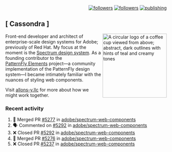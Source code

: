 <p align="right"><a rel="me" href="https://front-end.social/@castastrophe">
    <img alt="followers" title="Follow me on Mastodon" src="https://img.shields.io/mastodon/follow/109297102751309835?domain=https%3A%2F%2Ffront-end.social&label=Follow&logo=mastodon&logoColor=white&style=for-the-badge&labelColor=008080&color=006969"/></a>
  <a href="https://codepen.io/castastrophe/">
    <img alt="followers" title="Follow me on CodePen" src="https://img.shields.io/badge/23-1?color=640464&labelColor=7c007c&style=for-the-badge&logo=codepen&label=Follow"/></a>
<a href="https://castastrophe.medium.com/">
    <img alt="publishing" title="View articles on Medium" src="https://img.shields.io/badge/107-1?color=666&labelColor=444&label=subscribe&logo=medium&logoColor=white&style=for-the-badge"/></a>
</p>

## [&nbsp;Cassondra&nbsp;]

<img align="right" src="https://github-production-user-asset-6210df.s3.amazonaws.com/1840295/253016758-ba468774-1cd3-42c2-8f43-947b5eeb5edf.png" height="200" alt="A circular logo of a coffee cup viewed from above; abstract, dark outlines with hints of teal and creamy tones">

Front-end developer and architect of enterprise-scale design systems for Adobe; previously of Red Hat. My focus at the moment is the [Spectrum design system](https://github.com/adobe/spectrum-css). As a founding contributor to the [PatternFly&nbsp;Elements](https://github.com/patternfly/patternfly-elements) project&mdash;a community implementation of the PatternFly design system&mdash;I became intimately familiar with the nuances of styling web components.

Visit [allons-y.llc](http://allons-y.llc/) for more about how we might work together.

### Recent activity

<!--START_SECTION:activity-->
1. 🎉 Merged PR [#5277](https://github.com/adobe/spectrum-web-components/pull/5277) in [adobe/spectrum-web-components](https://github.com/adobe/spectrum-web-components)
2. 🗣 Commented on [#5292](https://github.com/adobe/spectrum-web-components/pull/5292#issuecomment-2767461658) in [adobe/spectrum-web-components](https://github.com/adobe/spectrum-web-components)
3. ❌ Closed PR [#5292](https://github.com/adobe/spectrum-web-components/pull/5292) in [adobe/spectrum-web-components](https://github.com/adobe/spectrum-web-components)
4. 🎉 Merged PR [#5276](https://github.com/adobe/spectrum-web-components/pull/5276) in [adobe/spectrum-web-components](https://github.com/adobe/spectrum-web-components)
5. ❌ Closed PR [#5237](https://github.com/adobe/spectrum-web-components/pull/5237) in [adobe/spectrum-web-components](https://github.com/adobe/spectrum-web-components)
<!--END_SECTION:activity-->
